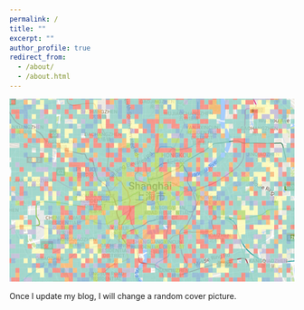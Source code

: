 ```yaml
---
permalink: /
title: ""
excerpt: ""
author_profile: true
redirect_from: 
  - /about/
  - /about.html
---
```


![alt text](https://github.com/bellowswang/bellowswang.github.io/raw/master/images/shanghaigrid.png)

Once I update my blog, I will change a random cover picture.